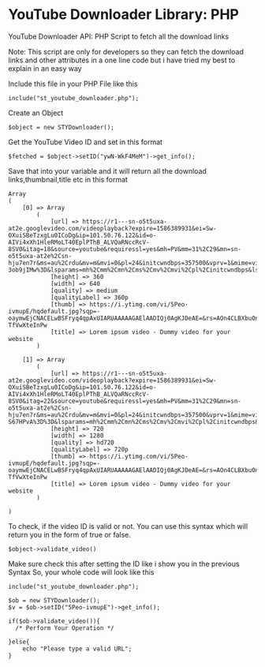 # YouTube Downloader Library: PHP
YouTube Downloader API: PHP Script to fetch all the download links

Note: This script are only for developers so they can fetch the download links and other attributes in a one line code but i have tried my best to explain in an easy way

Include this file in your PHP File like this
```
include("st_youtube_downloader.php");

```
Create an Object
```
$object = new STYDownloader();

```

Get the YouTube Video ID and set in this format
```
$fetched = $object->setID("ywN-WkF4MeM")->get_info();

```
Save that into your variable and it will return all the download links,thumbnail,title etc in this format
```
Array
(
    [0] => Array
        (
            [url] => https://r1---sn-o5t5uxa-at2e.googlevideo.com/videoplayback?expire=1586389931&ei=Sw-OXuiSBeTzxgLu0ICoDg&ip=101.50.76.122&id=o-AIVi4xXh1HleRMoLT40EplPThB_ALVQaRNccRcV-8SV0&itag=18&source=youtube&requiressl=yes&mh=PV&mm=31%2C29&mn=sn-o5t5uxa-at2e%2Csn-hju7en7r&ms=au%2Crdu&mv=m&mvi=0&pl=24&initcwndbps=357500&vprv=1&mime=video%2Fmp4&gir=yes&clen=2692644&ratebypass=yes&dur=60.023&lmt=1486721299068168&mt=1586368238&fvip=6&c=WEB&sparams=expire%2Cei%2Cip%2Cid%2Citag%2Csource%2Crequiressl%2Cvprv%2Cmime%2Cgir%2Cclen%2Cratebypass%2Cdur%2Clmt&sig=AJpPlLswRgIhAJukFSqhQvXk_mq6Rxiv_u9lPanOEcbG9caxIjrt03o2AiEAkCx7weAFUSRZpU4kIITaZ6ed5rgGeUltdh-3ob9jIMw%3D&lsparams=mh%2Cmm%2Cmn%2Cms%2Cmv%2Cmvi%2Cpl%2Cinitcwndbps&lsig=ALrAebAwRAIgLWlhYdDUFRqOsX048QXN1WYoUXAq0EW6PzDP3t9lwKwCIAq6UhtU90qOC7MUJ6X_LUFBP0fZJLiiAfCp7WyIqTDY
            [height] => 360
            [width] => 640
            [quality] => medium
            [qualityLabel] => 360p
            [thumb] => https://i.ytimg.com/vi/5Peo-ivmupE/hqdefault.jpg?sqp=-oaymwEjCNACELwBSFryq4qpAxUIARUAAAAAGAElAADIQj0AgKJDeAE=&rs=AOn4CLBXbuOnebwwBZ8amL-TfVwXteInPw
            [title] => Lorem ipsum video - Dummy video for your website
        )

    [1] => Array
        (
            [url] => https://r1---sn-o5t5uxa-at2e.googlevideo.com/videoplayback?expire=1586389931&ei=Sw-OXuiSBeTzxgLu0ICoDg&ip=101.50.76.122&id=o-AIVi4xXh1HleRMoLT40EplPThB_ALVQaRNccRcV-8SV0&itag=22&source=youtube&requiressl=yes&mh=PV&mm=31%2C29&mn=sn-o5t5uxa-at2e%2Csn-hju7en7r&ms=au%2Crdu&mv=m&mvi=0&pl=24&initcwndbps=357500&vprv=1&mime=video%2Fmp4&ratebypass=yes&dur=60.023&lmt=1486721350903480&mt=1586368238&fvip=6&c=WEB&sparams=expire%2Cei%2Cip%2Cid%2Citag%2Csource%2Crequiressl%2Cvprv%2Cmime%2Cratebypass%2Cdur%2Clmt&sig=AJpPlLswRQIgGy83KiZiNfAyuxOjNfaZMCfBfpwi4qlT8a9x04URS00CIQCK4NG1Om493of7bkdOStx_RMJ33RrDDz5qiu-S67HPvA%3D%3D&lsparams=mh%2Cmm%2Cmn%2Cms%2Cmv%2Cmvi%2Cpl%2Cinitcwndbps&lsig=ALrAebAwRAIgLWlhYdDUFRqOsX048QXN1WYoUXAq0EW6PzDP3t9lwKwCIAq6UhtU90qOC7MUJ6X_LUFBP0fZJLiiAfCp7WyIqTDY
            [height] => 720
            [width] => 1280
            [quality] => hd720
            [qualityLabel] => 720p
            [thumb] => https://i.ytimg.com/vi/5Peo-ivmupE/hqdefault.jpg?sqp=-oaymwEjCNACELwBSFryq4qpAxUIARUAAAAAGAElAADIQj0AgKJDeAE=&rs=AOn4CLBXbuOnebwwBZ8amL-TfVwXteInPw
            [title] => Lorem ipsum video - Dummy video for your website
        )

)

```
To check, if the video ID is valid or not. You can use this syntax which will return you in the form of true or false. 
```
$object->validate_video()

```
Make sure check this after setting the ID like i show you in the previous Syntax
So, your whole code will look like this
```
include("st_youtube_downloader.php");

$ob = new STYDownloader();
$v = $ob->setID("5Peo-ivmupE")->get_info();

if($ob->validate_video()){
  /* Perform Your Operation */
  
}else{
    echo "Please type a valid URL";
}
```



